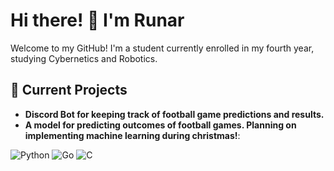 # Hi there! 👋 I'm Runar

Welcome to my GitHub! I'm a student currently enrolled in my fourth year, studying Cybernetics and Robotics.

## 🚀 Current Projects
- **Discord Bot for keeping track of football game predictions and results.**
- **A model for predicting outcomes of football games. Planning on implementing machine learning during christmas!**:

![Python](https://img.shields.io/badge/Python-3776AB?style=for-the-badge&logo=python&logoColor=white)
![Go](https://img.shields.io/badge/Go-00ADD8?style=for-the-badge&logo=go&logoColor=white)
![C](https://img.shields.io/badge/C-00599C?style=for-the-badge&logo=c&logoColor=white)


